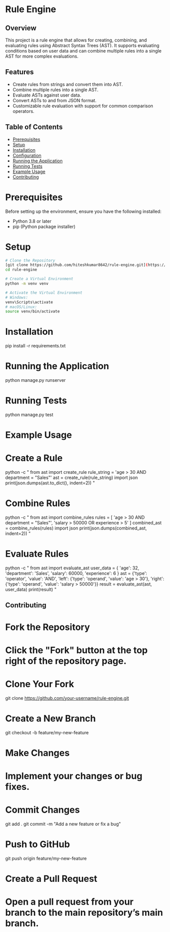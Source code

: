 # Rule Engine

## Overview

This project is a rule engine that allows for creating, combining, and evaluating rules using Abstract Syntax Trees (AST). It supports evaluating conditions based on user data and can combine multiple rules into a single AST for more complex evaluations.

## Features

- Create rules from strings and convert them into AST.
- Combine multiple rules into a single AST.
- Evaluate ASTs against user data.
- Convert ASTs to and from JSON format.
- Customizable rule evaluation with support for common comparison operators.

## Table of Contents

- [Prerequisites](#prerequisites)
- [Setup](#setup)
- [Installation](#installation)
- [Configuration](#configuration)
- [Running the Application](#running-the-application)
- [Running Tests](#running-tests)
- [Example Usage](#example-usage)
- [Contributing](#contributing)

# Prerequisites

Before setting up the environment, ensure you have the following installed:

- Python 3.8 or later
- pip (Python package installer)

# Setup

```bash
# Clone the Repository
[git clone https://github.com/hiteshkumar8642/rule-engine.git](https://github.com/hiteshkumar8642/RuleEngine.git)
cd rule-engine

# Create a Virtual Environment
python -m venv venv

# Activate the Virtual Environment
# Windows:
venv\Scripts\activate
# macOS/Linux:
source venv/bin/activate
```
# Installation
pip install -r requirements.txt

# Running the Application
python manage.py runserver

# Running Tests
python manage.py test

# Example Usage

# Create a Rule
python -c "
from ast import create_rule
rule_string = 'age > 30 AND department = \"Sales\"'
ast = create_rule(rule_string)
import json
print(json.dumps(ast.to_dict(), indent=2))
"

# Combine Rules
python -c "
from ast import combine_rules
rules = [
    'age > 30 AND department = \"Sales\"',
    'salary > 50000 OR experience > 5'
]
combined_ast = combine_rules(rules)
import json
print(json.dumps(combined_ast, indent=2))
"

# Evaluate Rules
python -c "
from ast import evaluate_ast
user_data = {
    'age': 32,
    'department': 'Sales',
    'salary': 60000,
    'experience': 6
}
ast = {'type': 'operator', 'value': 'AND', 'left': {'type': 'operand', 'value': 'age > 30'}, 'right': {'type': 'operand', 'value': 'salary > 50000'}}
result = evaluate_ast(ast, user_data)
print(result)
"

## Contributing

# Fork the Repository
# Click the "Fork" button at the top right of the repository page.

# Clone Your Fork
git clone https://github.com/your-username/rule-engine.git

# Create a New Branch
git checkout -b feature/my-new-feature

# Make Changes
# Implement your changes or bug fixes.

# Commit Changes
git add .
git commit -m "Add a new feature or fix a bug"

# Push to GitHub
git push origin feature/my-new-feature

# Create a Pull Request
# Open a pull request from your branch to the main repository’s main branch.

